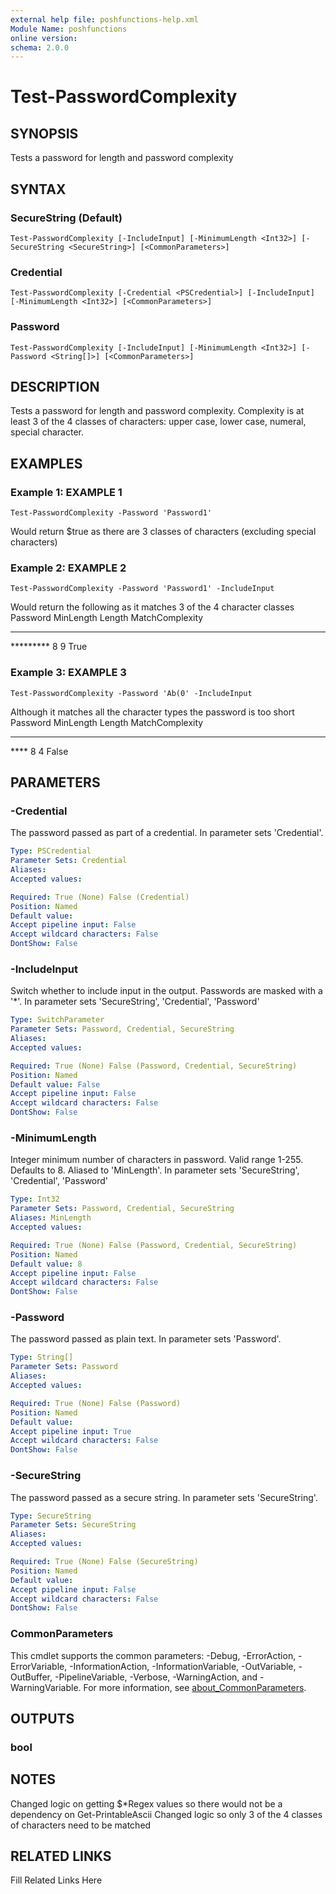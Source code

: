 ```yaml
---
external help file: poshfunctions-help.xml
Module Name: poshfunctions
online version: 
schema: 2.0.0
---
```


# Test-PasswordComplexity

## SYNOPSIS

Tests a password for length and password complexity

## SYNTAX

### SecureString (Default)

```
Test-PasswordComplexity [-IncludeInput] [-MinimumLength <Int32>] [-SecureString <SecureString>] [<CommonParameters>]
```

### Credential

```
Test-PasswordComplexity [-Credential <PSCredential>] [-IncludeInput] [-MinimumLength <Int32>] [<CommonParameters>]
```

### Password

```
Test-PasswordComplexity [-IncludeInput] [-MinimumLength <Int32>] [-Password <String[]>] [<CommonParameters>]
```

## DESCRIPTION

Tests a password for length and password complexity.
Complexity is at least 3 of the 4 classes of characters: upper case, lower case, numeral, special character.


## EXAMPLES

### Example 1: EXAMPLE 1

```
Test-PasswordComplexity -Password 'Password1'
```

Would return $true as there are 3 classes of characters (excluding special characters)





### Example 2: EXAMPLE 2

```
Test-PasswordComplexity -Password 'Password1' -IncludeInput
```

Would return the following as it matches 3 of the 4 character classes
Password  MinLength Length MatchComplexity
--------  --------- ------ ---------------
*********         8      9           True





### Example 3: EXAMPLE 3

```
Test-PasswordComplexity -Password 'Ab(0' -IncludeInput
```

Although it matches all the character types the password is too short
Password MinLength Length MatchComplexity
-------- --------- ------ ---------------
****             8      4           False






## PARAMETERS

### -Credential

The password passed as part of a credential.
In parameter sets 'Credential'.

```yaml
Type: PSCredential
Parameter Sets: Credential
Aliases: 
Accepted values: 

Required: True (None) False (Credential)
Position: Named
Default value: 
Accept pipeline input: False
Accept wildcard characters: False
DontShow: False
```

### -IncludeInput

Switch whether to include input in the output.
Passwords are masked with a '*'.
In parameter sets 'SecureString', 'Credential', 'Password'

```yaml
Type: SwitchParameter
Parameter Sets: Password, Credential, SecureString
Aliases: 
Accepted values: 

Required: True (None) False (Password, Credential, SecureString)
Position: Named
Default value: False
Accept pipeline input: False
Accept wildcard characters: False
DontShow: False
```

### -MinimumLength

Integer minimum number of characters in password.
Valid range 1-255.
Defaults to 8.
Aliased to 'MinLength'.
In parameter sets 'SecureString', 'Credential', 'Password'

```yaml
Type: Int32
Parameter Sets: Password, Credential, SecureString
Aliases: MinLength
Accepted values: 

Required: True (None) False (Password, Credential, SecureString)
Position: Named
Default value: 8
Accept pipeline input: False
Accept wildcard characters: False
DontShow: False
```

### -Password

The password passed as plain text.
In parameter sets 'Password'.

```yaml
Type: String[]
Parameter Sets: Password
Aliases: 
Accepted values: 

Required: True (None) False (Password)
Position: Named
Default value: 
Accept pipeline input: True
Accept wildcard characters: False
DontShow: False
```

### -SecureString

The password passed as a secure string.
In parameter sets 'SecureString'.

```yaml
Type: SecureString
Parameter Sets: SecureString
Aliases: 
Accepted values: 

Required: True (None) False (SecureString)
Position: Named
Default value: 
Accept pipeline input: False
Accept wildcard characters: False
DontShow: False
```


### CommonParameters

This cmdlet supports the common parameters: -Debug, -ErrorAction, -ErrorVariable, -InformationAction, -InformationVariable, -OutVariable, -OutBuffer, -PipelineVariable, -Verbose, -WarningAction, and -WarningVariable. For more information, see [about_CommonParameters](http://go.microsoft.com/fwlink/?LinkID=113216).

## OUTPUTS

### bool



## NOTES

Changed logic on getting $*Regex values so there would not be a dependency on Get-PrintableAscii
Changed logic so only 3 of the 4 classes of characters need to be matched


## RELATED LINKS

Fill Related Links Here

